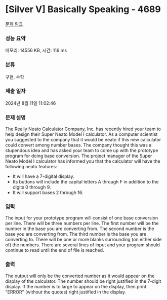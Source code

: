 # [Silver V] Basically Speaking - 4689 

[문제 링크](https://www.acmicpc.net/problem/4689) 

### 성능 요약

메모리: 14556 KB, 시간: 116 ms

### 분류

구현, 수학

### 제출 일자

2024년 8월 11일 11:02:46

### 문제 설명

<p>The Really Neato Calculator Company, Inc. has recently hired your team to help design their Super Neato Model I calculator. As a computer scientist you suggested to the company that it would be neato if this new calculator could convert among number bases. The company thought this was a stupendous idea and has asked your team to come up with the prototype program for doing base conversion. The project manager of the Super Neato Model I calculator has informed you that the calculator will have the following neato features:</p>

<ul>
	<li>It will have a 7-digital display.</li>
	<li>Its buttons will include the capital letters A through F in addition to the digits 0 through 9.</li>
	<li>It will support bases 2 through 16.</li>
</ul>

### 입력 

 <p>The input for your prototype program will consist of one base conversion per line. There will be three numbers per line. The first number will be the number in the base you are converting from. The second number is the base you are converting from. The third number is the base you are converting to. There will be one or more blanks surrounding (on either side of) the numbers. There are several lines of input and your program should continue to read until the end of file is reached.</p>

### 출력 

 <p>The output will only be the converted number as it would appear on the display of the calculator. The number should be right justified in the 7-digit display. If the number is to large to appear on the display, then print "ERROR" (without the quotes) right justified in the display.</p>

